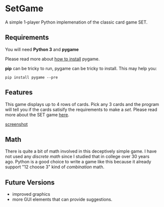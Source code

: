 # SetGame

A simple 1-player Python implemenation of the classic card game SET.

## Requirements

You will need **Python 3** and **pygame**

Please read more about [how to install]("https://www.pygame.org/wiki/GettingStarted") pygame.

**pip** can be tricky to run, pygame can be tricky to install. This may help you:

`pip install pygame --pre`


## Features

This game displays up to 4 rows of cards. Pick any 3 cards and the program will tell you if the cards satisify the requirements to make a _set_.
Please read more about the SET game [here]("https://en.wikipedia.org/wiki/Set_(card_game)").

[screenshot](https://github.com/alexcmak/SETGame/blob/main/images/screen1.png)

## Math
There is quite a bit of math involved in this deceptively simple game. I have not used any _discrete math_ since I studied that in college over 30 years ago. Python is a good choice to write a game like this because it already support "12 choose 3" kind of _combination_ math.


## Future Versions

- improved graphics
- more GUI elements that can provide suggestions.
